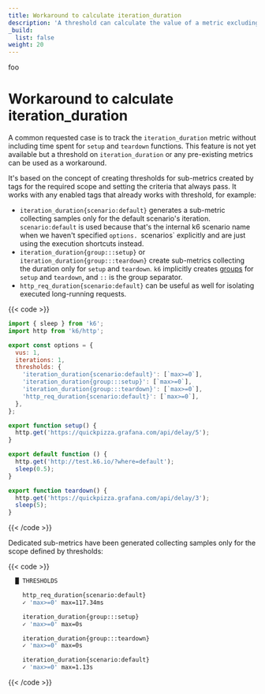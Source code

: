 ```yaml
---
title: Workaround to calculate iteration_duration
description: 'A threshold can calculate the value of a metric excluding the results of the setup and teardown functions'
_build:
  list: false
weight: 20
---
```


foo

# Workaround to calculate iteration_duration

A common requested case is to track the `iteration_duration` metric without including time spent for `setup` and `teardown` functions.
This feature is not yet available but a threshold on `iteration_duration` or any pre-existing metrics can be used as a workaround.

It's based on the concept of creating thresholds for sub-metrics created by tags for the required scope and setting the criteria that always pass. It works with any enabled tags that already works with threshold, for example:

- `iteration_duration{scenario:default}` generates a sub-metric collecting samples only for the default scenario's iteration. `scenario:default` is used because that's the internal k6 scenario name when we haven't specified `options. `scenarios` explicitly and are just using the execution shortcuts instead.
- `iteration_duration{group:::setup}` or `iteration_duration{group:::teardown}` create sub-metrics collecting the duration only for `setup` and `teardown`. `k6` implicitly creates [groups](https://grafana.com/docs/k6/<K6_VERSION>/using-k6/tags-and-groups#groups) for `setup` and `teardown`, and `::` is the group separator.
- `http_req_duration{scenario:default}` can be useful as well for isolating executed long-running requests.

{{< code >}}

```javascript
import { sleep } from 'k6';
import http from 'k6/http';

export const options = {
  vus: 1,
  iterations: 1,
  thresholds: {
    'iteration_duration{scenario:default}': [`max>=0`],
    'iteration_duration{group:::setup}': [`max>=0`],
    'iteration_duration{group:::teardown}': [`max>=0`],
    'http_req_duration{scenario:default}': [`max>=0`],
  },
};

export function setup() {
  http.get('https://quickpizza.grafana.com/api/delay/5');
}

export default function () {
  http.get('http://test.k6.io/?where=default');
  sleep(0.5);
}

export function teardown() {
  http.get('https://quickpizza.grafana.com/api/delay/3');
  sleep(5);
}
```

{{< /code >}}

Dedicated sub-metrics have been generated collecting samples only for the scope defined by thresholds:

{{< code >}}

```bash
  █ THRESHOLDS

    http_req_duration{scenario:default}
    ✓ 'max>=0' max=117.34ms

    iteration_duration{group:::setup}
    ✓ 'max>=0' max=0s

    iteration_duration{group:::teardown}
    ✓ 'max>=0' max=0s

    iteration_duration{scenario:default}
    ✓ 'max>=0' max=1.13s

```

{{< /code >}}

